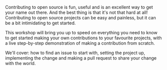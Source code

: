 Contributing to open source is fun, useful and is an excellent way to get your name out there. And the best thing is that it's not that hard at all! Contributing to open source projects can be easy and painless, but it can be a bit intimidating to get started.

This workshop will bring you up to speed on everything you need to know to get started making your own contributions to your favourite projects, with a live step-by-step demonstration of making a contribution from scratch.

We'll cover: how to find an issue to start with, setting the project up, implementing the change and making a pull request to share your change with the world.